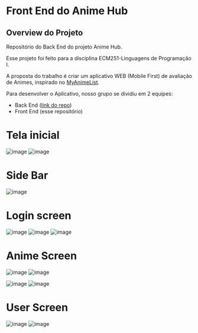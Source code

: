 # Front End do Anime Hub
## Overview do Projeto
Repositório do Back End do projeto Anime Hub.

Esse projeto foi feito para a disciplina ECM251-Linguagens de Programação I.

A proposta do trabalho é criar um aplicativo WEB (Mobile First) de avaliação de Animes, inspirado no [MyAnimeList](https://myanimelist.net/).

Para desenvolver o Aplicativo, nosso grupo se dividiu em 2 equipes:
- Back End ([link do repo](https://github.com/AnimeHub-ECM251/backEnd))
- Front End (esse repositório)

# Tela inicial

![image](https://user-images.githubusercontent.com/62917140/144518207-6c5128fe-f1b8-4adc-808a-343319b53086.png)
![image](https://user-images.githubusercontent.com/62917140/144518235-c693f269-c116-45b6-832f-8eebc7632fa6.png)

# Side Bar

![image](https://user-images.githubusercontent.com/62917140/144518271-bdbcc5fd-f424-409a-a7dd-b73a66b44a23.png)

# Login screen

![image](https://user-images.githubusercontent.com/62917140/144518311-bd176c42-2f72-4dc4-bf30-7bef153ab8ee.png)
![image](https://user-images.githubusercontent.com/62917140/144518344-8a88d074-e662-4eda-bc1d-8ba1daad81cc.png)
![image](https://user-images.githubusercontent.com/62917140/144518763-0daf4de2-d714-49af-ae2f-e711b4edf287.png)


# Anime Screen

![image](https://user-images.githubusercontent.com/62917140/144518375-5bf73031-3e4e-48e0-810a-ab3a0432a769.png)
![image](https://user-images.githubusercontent.com/62917140/144518392-6d34291f-9560-4f46-91e2-4959f57fb7c0.png)

![image](https://user-images.githubusercontent.com/62917140/144518435-69c046d2-244b-4ab5-bcc3-c1f9bc14ea3e.png)
![image](https://user-images.githubusercontent.com/62917140/144518456-98808af4-6e00-40ca-8799-af6f6a6eead2.png)

# User Screen

![image](https://user-images.githubusercontent.com/62917140/144518622-132917b6-31e2-4018-95b7-09e6a7bac873.png)
![image](https://user-images.githubusercontent.com/62917140/144518703-d7e7bb03-6f63-4682-aacf-85114180363d.png)


